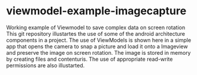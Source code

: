# viewmodel-example-imagecapture
Working example of Viewmodel to save complex data on screen rotation
This git repository illustartes the use of some of the android architecture components in a project. 
The use of ViewModels is shown here in a simple app that opens the camera to snap a picture and load it onto a Imageview 
and preserve the image on screen rotation. The image is stored in memory by creating files and contenturis. 
The use of appropriate read-write permissions are also illustarted.
